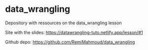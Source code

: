 # data_wrangling
Depository with ressources on the data_wrangling lesson

Site with the slides: https://datawrangling-tuto.netlify.app/lesson/#1

Github depo: https://github.com/RemiMahmoud/data_wrangling
